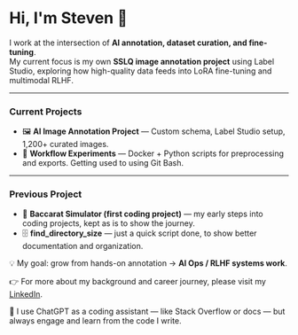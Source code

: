 # Hi, I'm Steven 👋

I work at the intersection of **AI annotation, dataset curation, and fine-tuning**.  
My current focus is my own **SSLQ image annotation project** using Label Studio, exploring how high-quality data feeds into LoRA fine-tuning and multimodal RLHF.

---

### Current Projects
- 🖼️ **AI Image Annotation Project** — Custom schema, Label Studio setup, 1,200+ curated images.  
- 🔧 **Workflow Experiments** — Docker + Python scripts for preprocessing and exports. Getting used to using Git Bash. 
---

### Previous Project
- 🎲 **Baccarat Simulator (first coding project)** — my early steps into coding projects, kept as is to show the journey. 
- 🗄️ **find_directory_size** — just a quick script done, to show better documentation and organization.


💡 My goal: grow from hands-on annotation → **AI Ops / RLHF systems work**.  

👉 For more about my background and career journey, please visit my [LinkedIn](https://www.linkedin.com/in/sghalverson).

🤖 I use ChatGPT as a coding assistant — like Stack Overflow or docs — but always engage and learn from the code I write.
